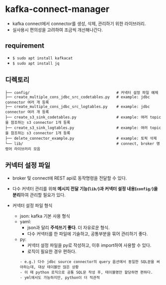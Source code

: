 # kafka-connect-manager
- kafka connect에서 connector를 생성, 삭제, 관리하기 위한 라이브러리.
- 실사용시 편의성을 고려하여 조금씩 개선해나간다.

## requirement
- `$ sudo apt install kafkacat`
- `$ sudo apt install jq`

## 디렉토리
```
├── config/                                       # 커넥터 설정 파일 예제
├── create_multiple_cons_jdbc_src_codetables.py   # example: jdbc connector 여러 개 등록
├── create_multiple_cons_jdbc_src_logtables.py    # example: jdbc connector 여러 개 등록
├── create_s3_sink_codetables.py                  # example: 여러 topic을 참조하는 s3 connector 1개 등록
├── create_s3_sink_logtables.py                   # example: 여러 topic을 참조하는 s3 connector 1개 등록
├── delete_connector_example.py                   # example: 토픽 삭제
└── lib/                                          # connect, broker 명령어 라이브러리 모음
```

## 커넥터 설정 파일
- broker 및 connect에 REST api로 동작명령을 전달할 수 있다.
- 다수 커넥터 관리를 위해 **메시지 전달 기능(`lib/`)과 커넥터 설정 내용(`config/`)을 분리**하여 관리할 필요가 있다.

- 커넥터 설정 파일 형식
    - json: kafka 기본 사용 형식
    - yaml:
        - json과 달리 **주석쓰기 좋다**. 더 자유로운 형식.
        - 다수 커넥터를 한 파일에 기술하고, 공통부분을 묶어 관리하기 좋다.
    - py:
        - 커넥터 설정 파일을 py로 작성하고, 이후 import하여 사용할 수 있다.
        - 로직이 필요한 경우 편하다.
        ```
        - e.g.) 다수 jdbc source connector의 query 옵션에서 동일한 SQL문을 써야하는데, 대상 테이블만 많은 상황
        - 이 때 python 로직으로 공통 SQL문 작성 후, 테이블명만 할당하면 편하다.
        - yml에서도 가능하지만, python이 더 직관적
        ```
